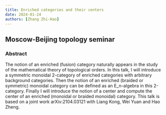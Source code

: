 ```yaml
---
title: Enriched categories and their centers
date: 2024-01-24
authors: [Zhang Zhi-Hao]
---
```


## Moscow-Beijing topology seminar

### Abstract

The notion of an enriched (fusion) category naturally appears in the study of the mathematical theory of topological orders. In this talk, I will introduce a symmetric monoidal 2-category of enriched categories with arbitrary background categories. Then the notion of an enriched (braided or symmetric) monoidal category can be defined as an E_n-algebra in this 2-category. Finally I will introduce the notion of a center and compute the center of an enriched (monoidal or braided monoidal) category. This talk is based on a joint work arXiv:2104.03121 with Liang Kong, Wei Yuan and Hao Zheng.
  




